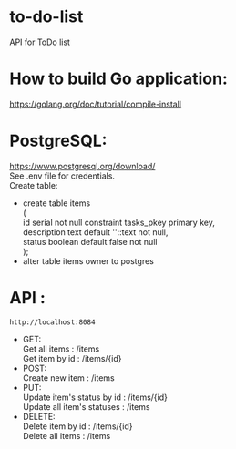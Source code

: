 # to-do-list
API for ToDo list <br />

# How to build Go application:
https://golang.org/doc/tutorial/compile-install <br />

# PostgreSQL:
https://www.postgresql.org/download/ <br />
See .env file for credentials. <br />
Create table: <br />
- create table items<br />
( <br />
    id serial not null constraint tasks_pkey primary key, <br />
    description text    default ''::text not null, <br />
    status      boolean default false    not null <br />
); <br />
- alter table items owner to postgres

# API :
    http://localhost:8084
 - GET: <br />
    Get all items : /items <br />
    Get item by id : /items/{id} <br />
 - POST: <br />
    Create new item : /items <br />
 - PUT: <br />
    Update item's status by id : /items/{id} <br />
    Update all item's statuses : /items <br />
 - DELETE: <br />
    Delete item by id : /items/{id} <br />
    Delete all items : /items
